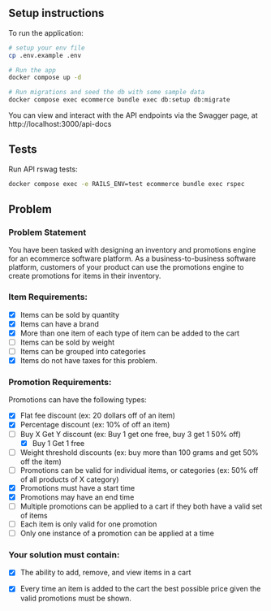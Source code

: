 ## Setup instructions

To run the application:

```sh
# setup your env file
cp .env.example .env

# Run the app
docker compose up -d

# Run migrations and seed the db with some sample data
docker compose exec ecommerce bundle exec db:setup db:migrate
```

You can view and interact with the API endpoints via the Swagger page, at http://localhost:3000/api-docs

## Tests

Run API rswag tests:

```sh
docker compose exec -e RAILS_ENV=test ecommerce bundle exec rspec
```


## Problem

### Problem Statement
You have been tasked with designing an inventory and promotions engine for an ecommerce software platform. As a business-to-business software platform, customers of your product can use the promotions engine to create promotions for items in their inventory.

### Item Requirements:
- [x] Items can be sold by quantity
- [x] Items can have a brand
- [x] More than one item of each type of item can be added to the cart
- [ ] Items can be sold by weight
- [ ] Items can be grouped into categories
- [x] Items do not have taxes for this problem.

### Promotion Requirements:

Promotions can have the following types:
- [x] Flat fee discount (ex: 20 dollars off of an item)
- [x] Percentage discount (ex: 10% of off an item)
- [ ] Buy X Get Y discount (ex: Buy 1 get one free, buy 3 get 1 50% off)
  - [x] Buy 1 Get 1 free
- [ ] Weight threshold discounts (ex: buy more than 100 grams and get 50% off the item)
- [ ] Promotions can be valid for individual items, or categories (ex: 50% off of all products of X category)
- [x] Promotions must have a start time
- [x] Promotions may have an end time
- [ ] Multiple promotions can be applied to a cart if they both have a valid set of items
- [ ] Each item is only valid for one promotion
- [ ] Only one instance of a promotion can be applied at a time

### Your solution must contain:
- [x] The ability to add, remove, and view items in a cart
- [x] Every time an item is added to the cart the best possible price given the valid promotions must be shown.

